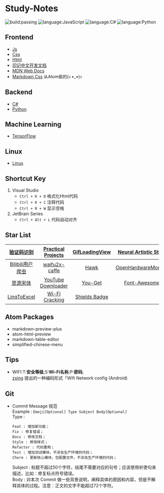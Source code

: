 # Study-Notes
![build:passing](https://img.shields.io/badge/build-passing-brightgreen.svg)
![language:JavaScript](https://img.shields.io/badge/language-JavaScript-blue.svg)
![language:C#](https://img.shields.io/badge/language-C%23-blue.svg)
![language:Python](https://img.shields.io/badge/language-Python-blue.svg)

## Frontend
- [Js](https://github.com/adamsandwich/Study_Notes/blob/master/Frontend/Js/Js.MD)
- [Css](https://github.com/adamsandwich/Study_Notes/blob/master/Frontend/Css/Css.MD)
- [Html](https://github.com/adamsandwich/Study_Notes/blob/master/Frontend/Html/Html.MD)
- [印记中文开发文档](https://www.docschina.org/)
- [MDN Web Docs](https://developer.mozilla.org/zh-CN/)
- [Markdown Css](https://github.com/adamsandwich/Study_Notes/blob/master/Frontend/Css/Markdown.css) 从Atom偷的(ง •_•)ง
## Backend
- [C#](https://github.com/adamsandwich/Study_Notes/blob/master/Backend/C%23/C%23.MD)
- [Python](https://github.com/adamsandwich/Study_Notes/blob/master/Backend/Python/Python.MD)

## Machine Learning
- [TensorFlow](https://github.com/adamsandwich/Study_Notes/blob/master/Backend/Python/TensorFlow.MD)
## Linux
- [Linux](https://github.com/adamsandwich/Study_Notes/blob/master/Linux/Linux.MD)
## Shortcut Key
1. Visual Studio
    - `Ctrl + K + D` 格式化Html代码
    - `Ctrl + K + C` 注释代码
    - `Ctrl + R + W` 显示空格
2. JetBrain Series
    - `Ctrl + Alt + L` 代码自动对齐
## Star List
|[验证码识别](https://github.com/ladingwu/identfying_code_recognize)|[Practical Projects](https://github.com/karan/Projects)|[GifLoadingView](https://github.com/Rogero0o/GifLoadingView)|[Neural Artistic Style](https://github.com/andersbll/neural_artistic_style)|[Py libraries](https://github.com/vinta/awesome-python)|
| :---: | :---: | :---: | :---: | :---: |
|[Bilibili用户爬虫](https://github.com/airingursb/bilibili-user)|[waifu2x-caffe](https://github.com/lltcggie/waifu2x-caffe)|[Hawk](https://github.com/ferventdesert/Hawk)|[OpenHardwareMonitor](https://github.com/openhardwaremonitor/openhardwaremonitor)|[Algorithms](https://github.com/nonstriater/Learn-Algorithms)|
|[思源宋体](https://github.com/adobe-fonts/source-han-serif)|[YouTube Downloader](https://github.com/bradlys/monochromatic-panda)|[You-Get](https://github.com/soimort/you-get)|[Font-Awesome](https://github.com/FortAwesome/Font-Awesome)|[Tensorflow](https://github.com/zhedongzheng/finch)|
|[LinqToExcel](https://github.com/paulyoder/LinqToExcel)|[Wi-Fi Cracking](https://github.com/brannondorsey/wifi-cracking)|[Shields Badge](https://github.com/badges/shields)|||

## Atom Packages
- markdown-preview-plus
- atom-html-preview
- markdown-table-editor
- simplified-chinese-menu

## Tips
- WIFI:T:**安全等级**;S:**Wi-Fi名称**;P:**密码**; <br/>
    [zxing](https://github.com/zxing/zxing/wiki/Barcode-Contents#wifi-network-config-android) 提出的一种编码形式「Wifi Network config (Android)

## Git
- Commit Message 规范 <br/>
    Example : `Emoji[Optional] Type Subject Body[Optional]` <br/>
    Type :
    ```
    Feat : 增加新功能；
    Fix : 修复错误；
    Docs : 修改文档；
    Style : 修改样式；
    Refactor : 代码重构；
    Test : 增加测试模块，不涉及生产环境的代码；
    Chore : 更新核心模块，包配置文件，不涉及生产环境的代码；
    ```
    Subject : 标题不超过50个字符，结尾不需要对应的句号；应该使用祈使句来描述，比如：修复标点符号错误。 <br/>
    Body : 对本次 Commit 做一些背景说明，阐释具体的原因和内容，但是不解释具体的过程。注意：正文的文字不能超过72个字符。